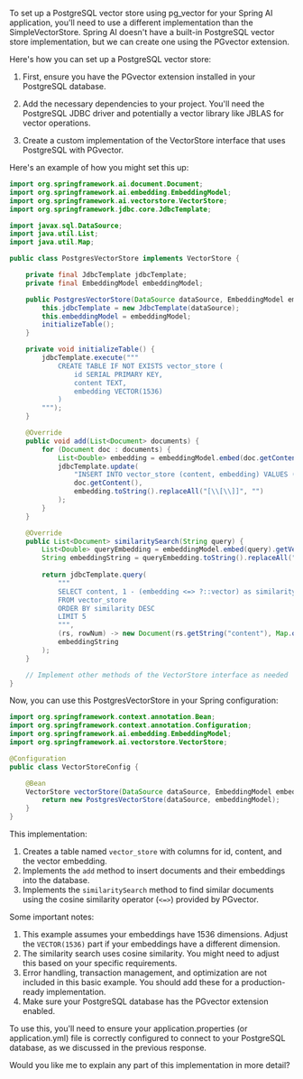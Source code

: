 To set up a PostgreSQL vector store using pg_vector for your Spring AI application, you'll need to use a different implementation than the SimpleVectorStore. Spring AI doesn't have a built-in PostgreSQL vector store implementation, but we can create one using the PGvector extension.

Here's how you can set up a PostgreSQL vector store:

1. First, ensure you have the PGvector extension installed in your PostgreSQL database.

2. Add the necessary dependencies to your project. You'll need the PostgreSQL JDBC driver and potentially a vector library like JBLAS for vector operations.

3. Create a custom implementation of the VectorStore interface that uses PostgreSQL with PGvector.

Here's an example of how you might set this up:



```java
import org.springframework.ai.document.Document;
import org.springframework.ai.embedding.EmbeddingModel;
import org.springframework.ai.vectorstore.VectorStore;
import org.springframework.jdbc.core.JdbcTemplate;

import javax.sql.DataSource;
import java.util.List;
import java.util.Map;

public class PostgresVectorStore implements VectorStore {

    private final JdbcTemplate jdbcTemplate;
    private final EmbeddingModel embeddingModel;

    public PostgresVectorStore(DataSource dataSource, EmbeddingModel embeddingModel) {
        this.jdbcTemplate = new JdbcTemplate(dataSource);
        this.embeddingModel = embeddingModel;
        initializeTable();
    }

    private void initializeTable() {
        jdbcTemplate.execute("""
            CREATE TABLE IF NOT EXISTS vector_store (
                id SERIAL PRIMARY KEY,
                content TEXT,
                embedding VECTOR(1536)
            )
        """);
    }

    @Override
    public void add(List<Document> documents) {
        for (Document doc : documents) {
            List<Double> embedding = embeddingModel.embed(doc.getContent()).getVector();
            jdbcTemplate.update(
                "INSERT INTO vector_store (content, embedding) VALUES (?, ?::vector)",
                doc.getContent(),
                embedding.toString().replaceAll("[\\[\\]]", "")
            );
        }
    }

    @Override
    public List<Document> similaritySearch(String query) {
        List<Double> queryEmbedding = embeddingModel.embed(query).getVector();
        String embeddingString = queryEmbedding.toString().replaceAll("[\\[\\]]", "");
        
        return jdbcTemplate.query(
            """
            SELECT content, 1 - (embedding <=> ?::vector) as similarity
            FROM vector_store
            ORDER BY similarity DESC
            LIMIT 5
            """,
            (rs, rowNum) -> new Document(rs.getString("content"), Map.of("similarity", rs.getDouble("similarity"))),
            embeddingString
        );
    }

    // Implement other methods of the VectorStore interface as needed
}

```

Now, you can use this PostgresVectorStore in your Spring configuration:

```java
import org.springframework.context.annotation.Bean;
import org.springframework.context.annotation.Configuration;
import org.springframework.ai.embedding.EmbeddingModel;
import org.springframework.ai.vectorstore.VectorStore;

@Configuration
public class VectorStoreConfig {

    @Bean
    VectorStore vectorStore(DataSource dataSource, EmbeddingModel embeddingModel) {
        return new PostgresVectorStore(dataSource, embeddingModel);
    }
}

```

This implementation:

1. Creates a table named `vector_store` with columns for id, content, and the vector embedding.
2. Implements the `add` method to insert documents and their embeddings into the database.
3. Implements the `similaritySearch` method to find similar documents using the cosine similarity operator (`<=>`) provided by PGvector.

Some important notes:

1. This example assumes your embeddings have 1536 dimensions. Adjust the `VECTOR(1536)` part if your embeddings have a different dimension.
2. The similarity search uses cosine similarity. You might need to adjust this based on your specific requirements.
3. Error handling, transaction management, and optimization are not included in this basic example. You should add these for a production-ready implementation.
4. Make sure your PostgreSQL database has the PGvector extension enabled.

To use this, you'll need to ensure your application.properties (or application.yml) file is correctly configured to connect to your PostgreSQL database, as we discussed in the previous response.

Would you like me to explain any part of this implementation in more detail?